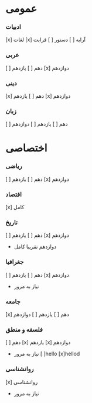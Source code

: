 # عمومی 

### ادبیات
[x] لغات
[x] آرایه
[ ]	دستور
[ ] قرابت

### عربی
[ ] دهم
[ ]	یازدهم
[x] دوازدهم

### دینی
[x] دهم
[ ] یازدهم
[x] دوازدهم

### زبان
[ ] دهم
[ ] یازدهم
[ ] دوازدهم


# اختصاصی

### ریاضی
[ ] دهم
[ ] یازدهم
[x] دوازدهم

### اقتصاد
[x] کامل 

### تاریخ
[ ] دهم
[ ] یازدهم
[x] دوازدهم
* دوازدهم تقریبا کامل

### جغرافیا
[ ] دهم
[ ] یازدهم
[x] دوازدهم
* نیاز به مرور

### جامعه
[x] دهم
[ ] یازدهم
[ ] دوازدهم

### فلسفه و منطق
[ ] دهم
[x] یازدهم
[x] دوازدهم
* نیاز به مرور
[ ]hello
[x]hellod

### روانشناسی
[x] روانشناسی
* نیاز به مرور
